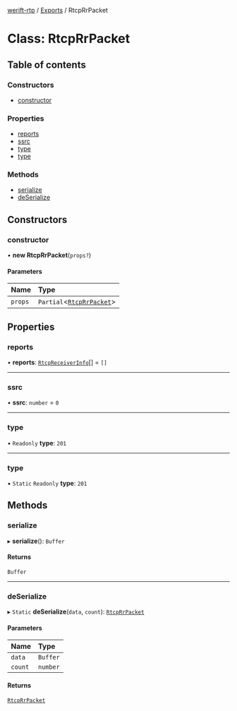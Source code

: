 [werift-rtp](../README.md) / [Exports](../modules.md) / RtcpRrPacket

# Class: RtcpRrPacket

## Table of contents

### Constructors

- [constructor](RtcpRrPacket.md#constructor)

### Properties

- [reports](RtcpRrPacket.md#reports)
- [ssrc](RtcpRrPacket.md#ssrc)
- [type](RtcpRrPacket.md#type)
- [type](RtcpRrPacket.md#type-1)

### Methods

- [serialize](RtcpRrPacket.md#serialize)
- [deSerialize](RtcpRrPacket.md#deserialize)

## Constructors

### constructor

• **new RtcpRrPacket**(`props?`)

#### Parameters

| Name | Type |
| :------ | :------ |
| `props` | `Partial`<[`RtcpRrPacket`](RtcpRrPacket.md)\> |

## Properties

### reports

• **reports**: [`RtcpReceiverInfo`](RtcpReceiverInfo.md)[] = `[]`

___

### ssrc

• **ssrc**: `number` = `0`

___

### type

• `Readonly` **type**: ``201``

___

### type

▪ `Static` `Readonly` **type**: ``201``

## Methods

### serialize

▸ **serialize**(): `Buffer`

#### Returns

`Buffer`

___

### deSerialize

▸ `Static` **deSerialize**(`data`, `count`): [`RtcpRrPacket`](RtcpRrPacket.md)

#### Parameters

| Name | Type |
| :------ | :------ |
| `data` | `Buffer` |
| `count` | `number` |

#### Returns

[`RtcpRrPacket`](RtcpRrPacket.md)
